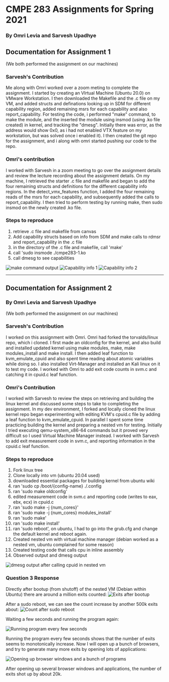 # CMPE 283 Assignments for Spring 2021
### By Omri Levia and Sarvesh Upadhye


## Documentation for Assignment 1
(We both performed the assignment on our machines)

### Sarvesh's Contribution
Me along with Omri worked over a zoom meting to complete the assignment. I started by creating an VIrtual Machine (Ubuntu 20.0) on VMware Workstation. I then  downloaded the Makefile and the .c file on my VM, and added structs and definations looking up in SDM for different capability region, added remaining msrs for each capability and also report_capability. For testing the code, i performed "make" command, to make the module, and the inserted the module using insmod (using .ko file created) in kernel, and tracking the "dmesg".
Initially there was error, as the address would show 0x0, as i had not enabled VTX feature on my workstation, but was solved once i enabled it).
I then created the git repo for the assignment, and i along with omri started pushing our code to the repo.
### Omri's contribution
I worked with Sarvesh in a zoom meeting to go over the assignment details and review the lecture recording about the assignment details. On my machine, I retrieved the starter .c file and makefile and began to add the four remaining structs and definitions for the different capability info regions. In the detect_vmx_features function, I added the four remaining reads of the msrs for each capability, and subsequently added the calls to report_capability. I then tried to perform testing by running make, then sudo insmod on the newly created .ko file. 

### Steps to reproduce 
1. retrieve .c file and makefile from canvas
2. Add capability structs based on info from SDM and make calls to rdmsr and report_capability in the .c file
3. in the directory of the .c file and makefile, call 'make'
4. call 'sudo insmode ./cmpe283-1.ko
5. call dmesg to see capabilities 

![make command output](https://user-images.githubusercontent.com/34635965/116323174-517a1e00-a772-11eb-8c7a-218f535ba9fd.png)
![Capability info 1](https://user-images.githubusercontent.com/34635965/116323214-648cee00-a772-11eb-8b0e-dbca7324c155.png)
![Capability info 2](https://user-images.githubusercontent.com/34635965/116323249-72427380-a772-11eb-86f6-ab66a6a60340.png)

----------------------------------------------------------------------------------------------------------------------------------------------------------

## Documentation for Assignment 2
### By Omri Levia and Sarvesh Upadhye
(We both performed the assignment on our machines)


### Sarvesh's Contribution
I worked on this assignment with Omri. Omri had forked the torvalds/linux repo, which i cloned. I first made an oldconfig for the kernel, and also build and installed updated kernel using make modules, make, make modules_install and make install. I then added leaf function to kvm_emulate_cpuid and also spent time reading about atomic variables while doing so. I also installed Virt-Manager and installed an Kali linux on it to test my code. I worked with Omri to add exit code counts in svm.c and catching it in cpuid.c leaf function.

### Omri's Contribution
I worked with Sarvesh to review the steps on retrieving and building the linux kernel and discussed some steps to take to completing the assignment. In my dev environment, I forked and locally cloned the linux kernel repo began experimenting with editing KVM's cpuid.c file by adding a leaf function to kvm_emulate_cpuid. In parallel I spent some time practicing building the kernel and preparing a nested vm for testing. Initially I tried executing qemu-system_x86-64 commands but it proved very difficult so I used Virtual Machine Manager instead. I worked with Sarvesh to add exit measurement code in svm.c, and reporting information in the cpuid.c leaf function. 

### Steps to reproduce
1. Fork linux tree
2. Clone locally into vm (ubuntu 20.04 used)
3. downloaded essential packages for building kernel from ubuntu wiki 
4. ran 'sudo cp /boot/{config-name} ./.config
5. ran 'sudo make oldconfig'
6. edited measurement code in svm.c and reporting code (writes to eax, ebx, ecx) in cpuid.c
7. ran 'sudo make -j {num_cores}'
8. ran 'sudo make -j {num_cores} modules_install'
9. ran 'sudo make'
10. ran 'sudo make install'
11. ran 'sudo reboot', on ubuntu, I had to go into the grub.cfg and change the default kernel and reboot again. 
12. Created nested vm with virtual machine manager (debian worked as a nested vm, ubuntu complained for some reason)
13. Created testing code that calls cpu in inline assembly 
14. Observed output and dmesg output

![dmesg output after calling cpuid in nested vm](https://user-images.githubusercontent.com/34635965/116480252-d7ab6880-a835-11eb-9278-6f031e044f63.png)

### Question 3 Response
Directly after bootup (from shutoff) of the nested VM (Debian within Ubuntu) there are around a million exits counted:
![Exits after bootup](https://user-images.githubusercontent.com/34635965/116606161-295efc00-a8e5-11eb-9fbd-29f01a34f5a1.png)

After a sudo reboot, we can see the count increase by another 500k exits about:
![Count after sudo reboot](https://user-images.githubusercontent.com/34635965/116606318-60351200-a8e5-11eb-958c-cbe356830be5.png)

Waiting a few seconds and running the program again:

![Running program every few seconds](https://user-images.githubusercontent.com/34635965/116606393-85c21b80-a8e5-11eb-92e9-b6216eb0a92c.png)

Running the program every few seconds shows that the number of exits seems to monotonically increase. Now I will open up a bunch of browsers, and try to generate many more exits by opening lots of applications:

![Opening up browser windows and a bunch of programs](https://user-images.githubusercontent.com/34635965/116606638-dc2f5a00-a8e5-11eb-90e4-4dd71a7e96fb.png)

After opening up several browser windows and applications, the number of exits shot up by about 20k.